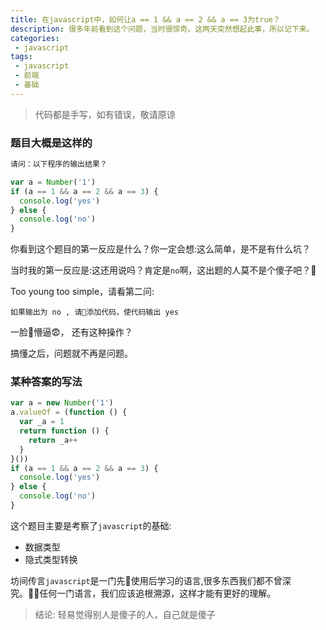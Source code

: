 ```yaml
---
title: 在javascript中，如何让a == 1 && a == 2 && a == 3为true？
description: 很多年前看到这个问题，当时很惊奇。这两天突然想起此事，所以记下来。
categories:
 - javascript
tags:
 - javascript
 - 前端
 - 基础
---
```

> 代码都是手写，如有错误，敬请原谅

### 题目大概是这样的

```javascript
请问：以下程序的输出结果？

var a = Number('1')
if (a == 1 && a == 2 && a == 3) {
  console.log('yes')
} else {
  console.log('no')
}
```
你看到这个题目的第一反应是什么？你一定会想:这么简单，是不是有什么坑？

当时我的第一反应是:这还用说吗？肯定是`no`啊，这出题的人莫不是个傻子吧？🤔

Too young too simple，请看第二问:
```
如果输出为 no , 请添加代码，使代码输出 yes
```

一脸懵逼😨， 还有这种操作？

搞懂之后，问题就不再是问题。
### 某种答案的写法
```javascript
var a = new Number('1')
a.valueOf = (function () {
  var _a = 1
  return function () {
    return _a++
  }
}())
if (a == 1 && a == 2 && a == 3) {
  console.log('yes')
} else {
  console.log('no')
}
```
这个题目主要是考察了`javascript`的基础:
- 数据类型
- 隐式类型转换

坊间传言`javascript`是一门先使用后学习的语言,很多东西我们都不曾深究。任何一门语言，我们应该追根溯源，这样才能有更好的理解。
>结论: 轻易觉得别人是傻子的人，自己就是傻子
